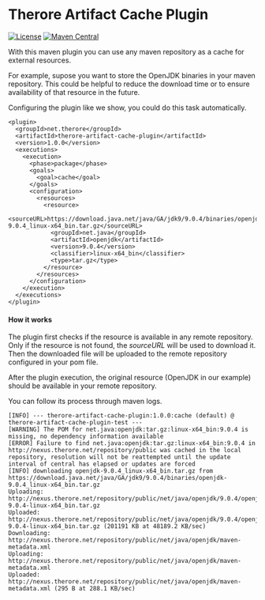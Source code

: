 # Therore Artifact Cache Plugin

[![License](https://img.shields.io/badge/License-Apache%202.0-blue.svg)](https://opensource.org/licenses/Apache-2.0)
[![Maven Central](https://img.shields.io/maven-central/v/org.apache.maven/apache-maven.svg)](http://search.maven.org/#search%7Cga%7C1%7Ctherore-artifact-cache-plugin)

With this maven plugin you can use any maven repository as a cache for external resources.

For example, supose you want to store the OpenJDK binaries in your maven repository. This could be helpful to reduce the download time or to ensure availability of that resource in the future.

Configuring the plugin like we show, you could do this task automatically.

```
<plugin>
  <groupId>net.therore</groupId>
  <artifactId>therore-artifact-cache-plugin</artifactId>
  <version>1.0.0</version>
  <executions>
    <execution>
      <phase>package</phase>
      <goals>
        <goal>cache</goal>
      </goals>
      <configuration>
        <resources>
          <resource>
            <sourceURL>https://download.java.net/java/GA/jdk9/9.0.4/binaries/openjdk-9.0.4_linux-x64_bin.tar.gz</sourceURL>
            <groupId>net.java</groupId>
            <artifactId>openjdk</artifactId>
            <version>9.0.4</version>
            <classifier>linux-x64_bin</classifier>
            <type>tar.gz</type>
          </resource>
        </resources>
      </configuration>
    </execution>
  </executions>
</plugin>
```

#### How it works

The plugin first checks if the resource is available in any remote repository. Only if the resource is not found, the *sourceURL* will be used to download it. Then the downloaded file will be uploaded to the remote repository configured in your pom file.

After the plugin execution, the original resource (OpenJDK in our example) should be available in your remote repository.

You can follow its process through maven logs.
```
[INFO] --- therore-artifact-cache-plugin:1.0.0:cache (default) @ therore-artifact-cache-plugin-test ---
[WARNING] The POM for net.java:openjdk:tar.gz:linux-x64_bin:9.0.4 is missing, no dependency information available
[ERROR] Failure to find net.java:openjdk:tar.gz:linux-x64_bin:9.0.4 in http://nexus.therore.net/repository/public was cached in the local repository, resolution will not be reattempted until the update interval of central has elapsed or updates are forced
[INFO] downloading openjdk-9.0.4_linux-x64_bin.tar.gz from https://download.java.net/java/GA/jdk9/9.0.4/binaries/openjdk-9.0.4_linux-x64_bin.tar.gz
Uploading: http://nexus.therore.net/repository/public/net/java/openjdk/9.0.4/openjdk-9.0.4-linux-x64_bin.tar.gz
Uploaded: http://nexus.therore.net/repository/public/net/java/openjdk/9.0.4/openjdk-9.0.4-linux-x64_bin.tar.gz (201191 KB at 48189.2 KB/sec)
Downloading: http://nexus.therore.net/repository/public/net/java/openjdk/maven-metadata.xml
Uploading: http://nexus.therore.net/repository/public/net/java/openjdk/maven-metadata.xml
Uploaded: http://nexus.therore.net/repository/public/net/java/openjdk/maven-metadata.xml (295 B at 288.1 KB/sec)
```
